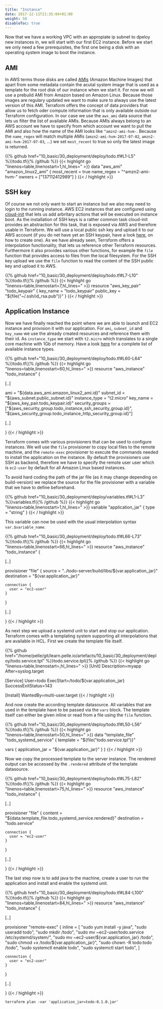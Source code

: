 ```yaml
---
title: "Instance"
date: 2017-12-11T21:35:04+01:00
weight: 50
disableToc: true
---
```


Now that we have a working VPC with an appropiate ip subnet to dpeloy new instances in, we will start with our first EC2 instance. Before we start we only need a few prerequisites, the first one being a disk with an operating system image to boot the instance.

## AMI
In AWS terms those disks are called [AMIs](https://docs.aws.amazon.com/AWSEC2/latest/UserGuide/AMIs.html) (Amazon Machine Images) that apart from some metadata contain the acutal system image that is used as a template for the root disk of our instance when we start it.
For now we will use a prebuild AMI from Amazon based on Amazon Linux. Because those images are regulary updated we want to make sure to always use the latest version of this AMI.
Terraform offers the concept of data providers that allow us to fetch oder compute information that is only available outside our Terraform configuration. In our case we use the `aws_ami` data source that lets us filter the list of available AMIs. Because AMIs always belong to an AWS account we have to specify from which account we want to pull the AMI and also how the name of the AMI looks like `^amzn2-ami-hvm-`. Because the `name_regex` will match multiple AMIs (`amzn2-ami-hvm-2017-07-02`, `amzn2-ami-hvm-2017-07-03`, ...) we set `most_recent` to true so only the latest image is returned.

<!-- snippet:deploy_aws_ami -->
{{% github href="10_basic/30_deployment/deploy/todo.tf#L1-L5" %}}todo.tf{{% /github %}}
{{< highlight go "linenos=table,linenostart=1,hl_lines=" >}}
data "aws_ami" "amazon_linux2_ami" {
  most_recent = true
  name_regex  = "^amzn2-ami-hvm-"
  owners      = ["137112412989"]
}
{{< / highlight >}}
<!-- /snippet:deploy_aws_ami -->

## SSH key
Of course we not only want to start an instance but we also may need to login to the running instance. AWS EC2 instances that are configured using [cloud-init](https://docs.aws.amazon.com/AWSEC2/latest/UserGuide/amazon-linux-ami-basics.html#amazon-linux-cloud-init) that lets us add arbritary actions that will be executed on instance boot. As the installation of SSH keys is a rather common task cloud-init provides an abstraction for this task, that is exposed via AWS and therefore usable in Terraform. We will use a local public ssh key and upload it to our AWS account (if you do net have yet an SSH keypair, have a look [here](https://www.ssh.com/ssh/keygen/), on how to create one).
As we have already seen, Terrsform offers a interpolation functionality, that lets us reference other Terraform resources. Furthermore it also provides various other functions, for example the `file` function that provides access to files from the local filesystem. For the SSH key upload we use the `file` function to read the content of the SSH public key and upload it to AWS.

<!-- snippet:deploy_aws_key -->
{{% github href="10_basic/30_deployment/deploy/todo.tf#L7-L10" %}}todo.tf{{% /github %}}
{{< highlight go "linenos=table,linenostart=7,hl_lines=" >}}
resource "aws_key_pair" "todo_keypair" {
  key_name   = "todo_keypair"
  public_key = "${file("~/.ssh/id_rsa.pub")}"
}
{{< / highlight >}}
<!-- /snippet:deploy_aws_key -->

## Application Instance
Now we have finally reached the point where we are able to launch and EC2 instance and provision it with our application. For `ami`, `subnet_id` and `key_name` we use the already created resources and reference them with their id. As `instance_type` we start with `t2.micro` which translates to a single core machine with 1Gb of memory. Have a look [here](https://aws.amazon.com/ec2/instance-types/) for a complete list of available instance types.

<!-- snippet:deploy_aws_instance -->
{{% github href="10_basic/30_deployment/deploy/todo.tf#L60-L64" %}}todo.tf{{% /github %}}
{{< highlight go "linenos=table,linenostart=60,hl_lines=" >}}
resource "aws_instance" "todo_instance" {

 [..]

  ami             = "${data.aws_ami.amazon_linux2_ami.id}"
  subnet_id       = "${aws_subnet.public_subnet.id}"
  instance_type   = "t2.micro"
  key_name        = "${aws_key_pair.todo_keypair.id}"
  security_groups = ["${aws_security_group.todo_instance_ssh_security_group.id}", "${aws_security_group.todo_instance_http_security_group.id}"]

 [..]

}
{{< / highlight >}}
<!-- /snippet:deploy_aws_instance -->

Terraform comes with various provisioners that can be used to configure instances. We will use the `file` provisioner to copy local files to the remote machine, and the `remote-exec` provisioner to execute the commands needed to install the application on the instance. By default the provisioners use SSH as backend, therefore we have to specify the remote user user which is `ec2-user` by default for all Amazon Linux based instances.

To avoid hard coding the path of the jar file (as it may change depending on build-version) we replace the source for the file provisioner with a variable that we have to define beforehand.

<!-- snippet:deploy_aws_instance_var -->
{{% github href="10_basic/30_deployment/deploy/variables.tf#L1-L3" %}}variables.tf{{% /github %}}
{{< highlight go "linenos=table,linenostart=1,hl_lines=" >}}
variable "application_jar" {
  type = "string"
}
{{< / highlight >}}
<!-- /snippet:deploy_aws_instance_var -->

This variable can now be used with the usual interpolation syntax `var.$variable_name`.

<!-- snippet:deploy_aws_instance_jar -->
{{% github href="10_basic/30_deployment/deploy/todo.tf#L66-L73" %}}todo.tf{{% /github %}}
{{< highlight go "linenos=table,linenostart=66,hl_lines=" >}}
resource "aws_instance" "todo_instance" {

 [..]

  provisioner "file" {
    source      = "../todo-server/build/libs/${var.application_jar}"
    destination = "${var.application_jar}"

    connection {
      user = "ec2-user"
    }
  }

 [..]

}
{{< / highlight >}}
<!-- /snippet:deploy_aws_instance_jar -->

As next step we upload a systemd unit to start and stop our application. Terraform comes with a templating system supporting all interpolations that are available in HCL. First we create the template file itself.

<!-- file:10_basic/30_deployment/deploy/todo.service.tpl -->
{{% github href="/home/pelle/git/learn.pelle.io/artefacts/10_basic/30_deployment/deploy/todo.service.tpl" %}}todo.service.tpl{{% /github %}}
{{< highlight go "linenos=table,linenostart=,hl_lines=" >}}
[Unit]
Description=myapp
After=syslog.target

[Service]
User=todo
ExecStart=/todo/${var.application_jar}
SuccessExitStatus=143

[Install]
WantedBy=multi-user.target
{{< / highlight >}}
<!-- /file:10_basic/30_deployment/deploy/todo.service.tpl -->


And now create the according template datasource. All variables that are used in the template have to be passed via the `vars` block. The template itself can either be given inline or read from a file using the `file` function.

<!-- snippet:deploy_aws_instance_systemd_unit -->
{{% github href="10_basic/30_deployment/deploy/todo.tf#L50-L56" %}}todo.tf{{% /github %}}
{{< highlight go "linenos=table,linenostart=50,hl_lines=" >}}
data "template_file" "todo_systemd_service" {
  template = "${file("todo.service.tpl")}"

  vars {
    application_jar = "${var.application_jar}"
  }
}
{{< / highlight >}}
<!-- /snippet:deploy_aws_instance_systemd_unit -->

Now we copy the processed template to the server instance. The rendered output can be accessed by the `.rendered` attribute of the template datasource.

<!-- snippet:deploy_aws_instance_systemd -->
{{% github href="10_basic/30_deployment/deploy/todo.tf#L75-L82" %}}todo.tf{{% /github %}}
{{< highlight go "linenos=table,linenostart=75,hl_lines=" >}}
resource "aws_instance" "todo_instance" {

 [..]

  provisioner "file" {
    content     = "${data.template_file.todo_systemd_service.rendered}"
    destination = "todo.service"

    connection {
      user = "ec2-user"
    }
  }

 [..]

}
{{< / highlight >}}
<!-- /snippet:deploy_aws_instance_systemd -->

The last step now is to add java to the machine, create a user to run the application and install and enable the systemd unit.

<!-- snippet:deploy_aws_instance_install -->
{{% github href="10_basic/30_deployment/deploy/todo.tf#L84-L100" %}}todo.tf{{% /github %}}
{{< highlight go "linenos=table,linenostart=84,hl_lines=" >}}
resource "aws_instance" "todo_instance" {

 [..]

  provisioner "remote-exec" {
    inline = [
      "sudo yum install -y java",
      "sudo useradd todo",
      "sudo mkdir /todo",
      "sudo mv ~ec2-user/todo.service /etc/systemd/system/",
      "sudo mv ~ec2-user/${var.application_jar} /todo",
      "sudo chmod +x /todo/${var.application_jar}",
      "sudo chown -R todo:todo /todo",
      "sudo systemctl enable todo",
      "sudo systemctl start todo",
    ]

    connection {
      user = "ec2-user"
    }
  }

 [..]

}
{{< / highlight >}}
<!-- /snippet:deploy_aws_instance_install -->


```
terraform plan -var 'application_jar=todo-0.1.0.jar'
```
